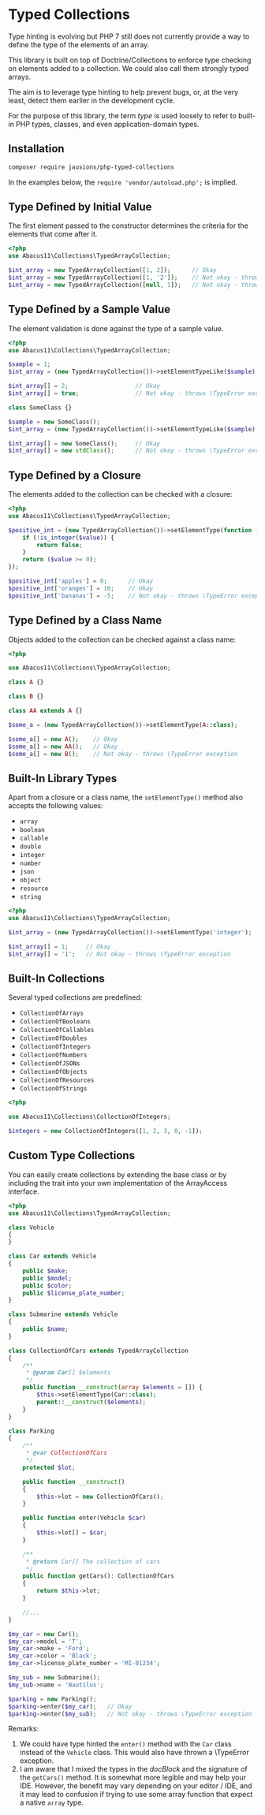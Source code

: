 # Typed Collections

Type hinting is evolving but PHP 7 still does not currently provide
a way to define the type of the elements of an array.

This library is built on top of Doctrine/Collections to enforce type
checking on elements added to a collection. We could also call them
strongly typed arrays.

The aim is to leverage type hinting to help prevent bugs, or, at the very
least, detect them earlier in the development cycle.

For the purpose of this library, the term *type* is used loosely to
refer to built-in PHP types, classes, and even application-domain types.

## Installation

```sh
composer require jausions/php-typed-collections
```

In the examples below, the `require 'vendor/autoload.php';` is implied.

## Type Defined by Initial Value

The first element passed to the constructor determines the criteria for
the elements that come after it.

```php
<?php
use Abacus11\Collections\TypedArrayCollection;

$int_array = new TypedArrayCollection([1, 2]);      // Okay
$int_array = new TypedArrayCollection([1, '2']);    // Not okay - throws \TypeError
$int_array = new TypedArrayCollection([null, 1]);   // Not okay - throws \InvalidArgumentException
```

## Type Defined by a Sample Value

The element validation is done against the type of a sample value.

```php
<?php
use Abacus11\Collections\TypedArrayCollection;

$sample = 1;
$int_array = (new TypedArrayCollection())->setElementTypeLike($sample);

$int_array[] = 2;                   // Okay
$int_array[] = true;                // Not okay - throws \TypeError exception

class SomeClass {}

$sample = new SomeClass();
$int_array = (new TypedArrayCollection())->setElementTypeLike($sample);

$int_array[] = new SomeClass();     // Okay
$int_array[] = new stdClass();      // Not okay - throws \TypeError exception
```

## Type Defined by a Closure

The elements added to the collection can be checked with a closure:

```php
<?php
use Abacus11\Collections\TypedArrayCollection;

$positive_int = (new TypedArrayCollection())->setElementType(function ($value) {
    if (!is_integer($value)) {
        return false;
    }
    return ($value >= 0);
});

$positive_int['apples'] = 0;      // Okay
$positive_int['oranges'] = 10;    // Okay
$positive_int['bananas'] = -5;    // Not okay - throws \TypeError exception
```

## Type Defined by a Class Name

Objects added to the collection can be checked against a class name:

```php
<?php

use Abacus11\Collections\TypedArrayCollection;

class A {}

class B {}

class AA extends A {}

$some_a = (new TypedArrayCollection())->setElementType(A::class);

$some_a[] = new A();    // Okay
$some_a[] = new AA();   // Okay
$some_a[] = new B();    // Not okay - throws \TypeError exception
```

## Built-In Library Types

Apart from a closure or a class name, the `setElementType()` method also
accepts the following values:

- `array`
- `boolean`
- `callable`
- `double`
- `integer`
- `number`
- `json`
- `object`
- `resource`
- `string`

```php
<?php
use Abacus11\Collections\TypedArrayCollection;

$int_array = (new TypedArrayCollection())->setElementType('integer');

$int_array[] = 1;     // Okay
$int_array[] = '1';   // Not okay - throws \TypeError exception
```

## Built-In Collections

Several typed collections are predefined:

- `CollectionOfArrays`
- `CollectionOfBooleans`
- `CollectionOfCallables`
- `CollectionOfDoubles`
- `CollectionOfIntegers`
- `CollectionOfNumbers`
- `CollectionOfJSONs`
- `CollectionOfObjects`
- `CollectionOfResources`
- `CollectionOfStrings`

```php
<?php

use Abacus11\Collections\CollectionOfIntegers;

$integers = new CollectionOfIntegers([1, 2, 3, 0, -1]);
```

## Custom Type Collections

You can easily create collections by extending the base class or by
including the trait into your own implementation of the ArrayAccess
interface.

```php
<?php
use Abacus11\Collections\TypedArrayCollection;

class Vehicle
{
}

class Car extends Vehicle
{
    public $make;
    public $model;
    public $color;
    public $license_plate_number;
}

class Submarine extends Vehicle
{
    public $name;
}

class CollectionOfCars extends TypedArrayCollection
{
    /**
     * @param Car[] $elements
     */
    public function __construct(array $elements = []) {
        $this->setElementType(Car::class);
        parent::__construct($elements);
    }
}

class Parking
{
    /**
     * @var CollectionOfCars
     */
    protected $lot;

    public function __construct()
    {
        $this->lot = new CollectionOfCars();
    }

    public function enter(Vehicle $car)
    {
        $this->lot[] = $car;
    }

    /**
     * @return Car[] The collection of cars
     */
    public function getCars(): CollectionOfCars
    {
        return $this->lot;
    }

    //...
}

$my_car = new Car();
$my_car->model = 'T';
$my_car->make = 'Ford';
$my_car->color = 'Black';
$my_car->license_plate_number = 'MI-01234';

$my_sub = new Submarine();
$my_sub->name = 'Nautilus';

$parking = new Parking();
$parking->enter($my_car);   // Okay
$parking->enter($my_sub);   // Not okay - throws \TypeError exception
```

Remarks:
1. We could have type hinted the `enter()` method with the `Car` class instead
   of the `Vehicle` class. This would also have thrown a \TypeError exception.
2. I am aware that I mixed the types in the *docBlock* and the signature of
   the `getCars()` method. It is somewhat more legible and may help your IDE.
   However, the benefit may vary depending on your editor / IDE, and it may
   lead to confusion if trying to use some array function that expect a native
   `array` type.
